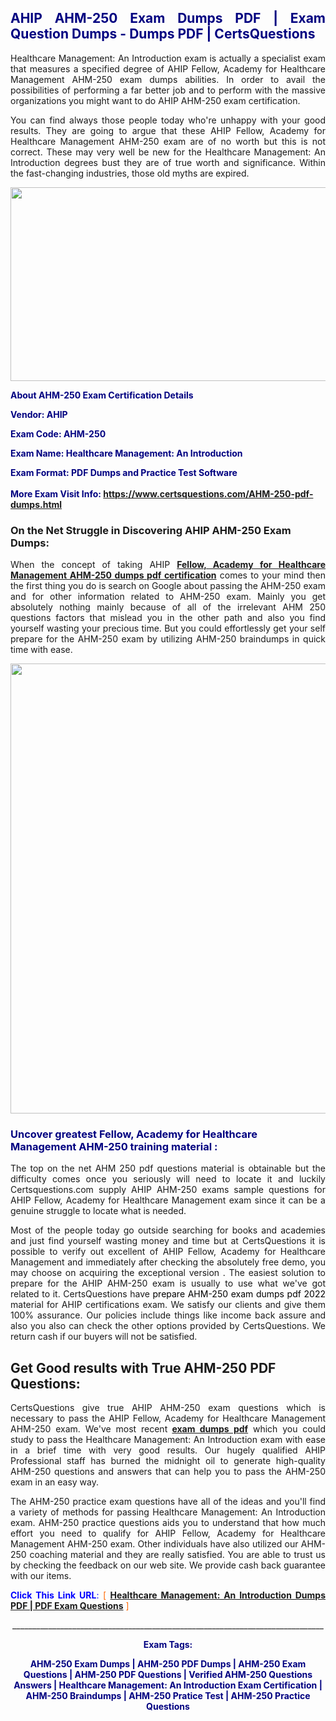<h2 style="text-align: justify;"><span style="color: #000080;">AHIP AHM-250 Exam Dumps PDF | Exam Question Dumps - Dumps PDF | CertsQuestions</span></h2>
<p style="text-align: justify;">Healthcare Management: An Introduction exam is actually a specialist exam that measures a specified degree of AHIP Fellow, Academy for Healthcare Management AHM-250 exam dumps abilities. In order to avail the possibilities of performing a far better job and to perform with the massive organizations you might want to do AHIP AHM-250 exam certification.</p>
<p style="text-align: justify;">You can find always those people today who're unhappy with your good results. They are going to argue that these AHIP Fellow, Academy for Healthcare Management AHM-250 exam are of no worth but this is not correct. These may very well be new for the Healthcare Management: An Introduction degrees bust they are of true worth and significance. Within the fast-changing industries, those old myths are expired.</p>
<p><img style="display: block; margin-left: auto; margin-right: auto;" src="https://i.imgur.com/eaP4ae9.png" width="840" height="310" /></p>
<p><span style="color: #000080;"><strong>About AHM-250 Exam Certification Details</strong></span></p>
<p><span style="color: #000080;"><strong>Vendor: AHIP<br /></strong></span></p>
<p><span style="color: #000080;"><strong>Exam Code: AHM-250</strong></span></p>
<p><span style="color: #000080;"><strong>Exam Name: Healthcare Management: An Introduction</strong></span></p>
<p><span style="color: #000080;"><strong>Exam Format: PDF Dumps and Practice Test Software<br /><br />More Exam Visit Info: <span style="color: #ff6600;"><a href="https://www.certsquestions.com/AHM-250-pdf-dumps.html">https://www.certsquestions.com/AHM-250-pdf-dumps.html</a></span></strong></span></p>
<h3>On the Net Struggle in Discovering AHIP AHM-250 Exam Dumps:</h3>
<p style="text-align: justify;">When the concept of taking AHIP <a href="https://www.certsquestions.com/AHM-250-pdf-dumps.html"><strong>Fellow, Academy for Healthcare Management AHM-250 dumps pdf certification</strong></a> comes to your mind then the first thing you do is search on Google about passing the AHM-250 exam and for other information related to AHM-250 exam. Mainly you get absolutely nothing mainly because of all of the irrelevant AHM 250 questions factors that mislead you in the other path and also you find yourself wasting your precious time. But you could effortlessly get your self prepare for the AHM-250 exam by utilizing AHM-250 braindumps in quick time with ease.</p>
<p><a href="https://www.certsquestions.com/AHM-250-pdf-dumps.html"><img style="display: block; margin-left: auto; margin-right: auto;" src="https://i.imgur.com/pxhoKQ2.png" width="720" /></a></p>
<h3><span style="color: #000080;">Uncover greatest Fellow, Academy for Healthcare Management AHM-250 training material :</span></h3>
<p style="text-align: justify;">The top on the net AHM 250 pdf questions material is obtainable but the difficulty comes once you seriously will need to locate it and luckily Certsquestions.com supply AHIP AHM-250 exams sample questions for AHIP Fellow, Academy for Healthcare Management exam since it can be a genuine struggle to locate what is needed.</p>
<p style="text-align: justify;">Most of the people today go outside searching for books and academies and just find yourself wasting money and time but at CertsQuestions it is possible to verify out excellent of AHIP Fellow, Academy for Healthcare Management and immediately after checking the absolutely free demo, you may choose on acquiring the exceptional version . The easiest solution to prepare for the AHIP AHM-250 exam is usually to use what we've got related to it. CertsQuestions have <span style="color: #000000;">prepare AHM-250 exam dumps pdf 2022</span> material for AHIP certifications exam. We satisfy our clients and give them 100% assurance. Our policies include things like income back assure and also you also can check the other options provided by CertsQuestions. We return cash if our buyers will not be satisfied.</p>
<h2>Get Good results with True AHM-250 PDF Questions:</h2>
<p style="text-align: justify;">CertsQuestions give true AHIP AHM-250 exam questions which is necessary to pass the AHIP Fellow, Academy for Healthcare Management AHM-250 exam. We've most recent<strong>&nbsp;<a href="https://www.certsquestions.com/">exam dumps pdf</a></strong>&nbsp;which you could study to pass the Healthcare Management: An Introduction exam with ease in a brief time with very good results. Our hugely qualified AHIP Professional staff has burned the midnight oil to generate high-quality AHM-250 questions and answers that can help you to pass the AHM-250 exam in an easy way.</p>
<p style="text-align: justify;">The AHM-250 practice exam questions have all of the ideas and you'll find a variety of methods for passing Healthcare Management: An Introduction exam. AHM-250 practice questions aids you to understand that how much effort you need to qualify for AHIP Fellow, Academy for Healthcare Management AHM-250 exam. Other individuals have also utilized our AHM-250 coaching material and they are really satisfied. You are able to trust us by checking the feedback on our web site. We provide cash back guarantee with our items.</p>
<p style="text-align: justify;"><span style="color: #0000ff;"><strong>Click This Link URL</strong>:</span> <span style="color: #ff6600;">[ <strong><a href="https://www.certsquestions.com/ahip-professional-certification.html">Healthcare Management: An Introduction Dumps PDF | PDF Exam Questions</a></strong> ]</span></p>
<p style="text-align: center;">______________________________________________________________________________</p>
<p style="text-align: center;"><span style="color: #000080;"><strong>Exam Tags:</strong></span></p>
<p style="text-align: center;"><span style="color: #000080;"><strong>AHM-250 Exam Dumps | AHM-250 PDF Dumps | AHM-250 Exam Questions | AHM-250 PDF Questions | Verified AHM-250 Questions Answers | Healthcare Management: An Introduction Exam Certification | AHM-250 Braindumps | AHM-250 Pratice Test | AHM-250 Practice Questions</strong></span></p>
